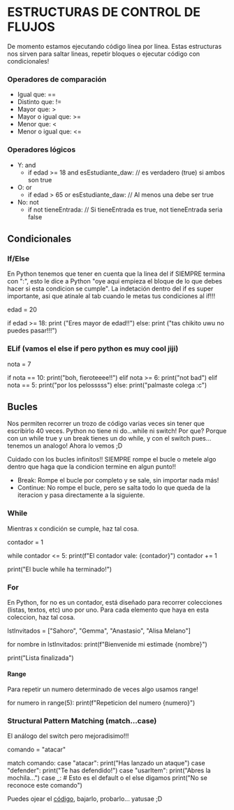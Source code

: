 # ESTRUCTURAS DE CONTROL DE FLUJOS

De momento estamos ejecutando código línea por línea. Estas estructuras nos sirven para saltar lineas, repetir bloques o ejecutar código con condicionales!

### Operadores de comparación

- Igual que: ==
- Distinto que: !=
- Mayor que: >
- Mayor o igual que: >=
- Menor que: <
- Menor o igual que: <=

### Operadores lógicos

- Y: and
    - if edad >= 18 and esEstudiante_daw: // es verdadero (true) si ambos son true
- O: or
    - if edad > 65 or esEstudiante_daw: // Al menos una debe ser true
- No: not
    - if not tieneEntrada: // Si tieneEntrada es true, not tieneEntrada seria false

## Condicionales

### If/Else

En Python tenemos que tener en cuenta que la linea del if SIEMPRE termina con ":", esto le dice a Python "oye aqui empieza el bloque de lo que debes hacer si esta condicion se cumple". La indetación dentro del if es super importante, asi que atinale al tab cuando le metas tus condiciones al if!!!

edad = 20

if edad >= 18:
    print ("Eres mayor de edad!!")
else:
    print ("tas chikito uwu no puedes pasar!!!")
    
### ELif (vamos el else if pero python es muy cool jiji)

nota = 7

if nota == 10:
    print("boh, fieroteeee!!")
elif nota >= 6:
    print("not bad")
elif nota == 5:
    print("por los pelosssss")
else:
    print("palmaste colega :c")

## Bucles

Nos permiten recorrer un trozo de código varias veces sin tener que escribirlo 40 veces. Python no tiene ni do...while ni switch! Por que? Porque con un while true y un break tienes un do while, y con el switch pues... tenemos un analogo! Ahora lo vemos ;D

Cuidado con los bucles infinitos!! SIEMPRE rompe el bucle o metele algo dentro que haga que la condicion termine en algun punto!!

- Break: Rompe el bucle por completo y se sale, sin importar nada más!
- Continue: No rompe el bucle, pero se salta todo lo que queda de la iteracion y pasa directamente a la siguiente.

### While

Mientras x condición se cumple, haz tal cosa. 

contador = 1

while contador <= 5:
    print(f"El contador vale: {contador}")
    contador += 1

print("El bucle while ha terminado!")

### For

En Python, for no es un contador, está diseñado para recorrer colecciones (listas, textos, etc) uno por uno. Para cada elemento que haya en esta coleccion, haz tal cosa.

lstInvitados = ["Sahoro", "Gemma", "Anastasio", "Alisa Melano"]

for nombre in lstInvitados:
    print(f"Bienvenide mi estimade {nombre}")

print("Lista finalizada")

#### Range

Para repetir un numero determinado de veces algo usamos range!

for numero in range(5):
    print(f"Repeticion del numero {numero}")

### Structural Pattern Matching (match...case)

El análogo del switch pero mejoradisimo!!!

comando = "atacar"

match comando:
    case "atacar":
        print("Has lanzado un ataque")
    case "defender":
        print("Te has defendido!")
    case "usarItem":
        print("Abres la mochila...")
    case _: # Esto es el default o el else digamos
        print("No se reconoce este comando")

Puedes ojear el [código](./controlFlujo.py), bajarlo, probarlo... yatusae ;D